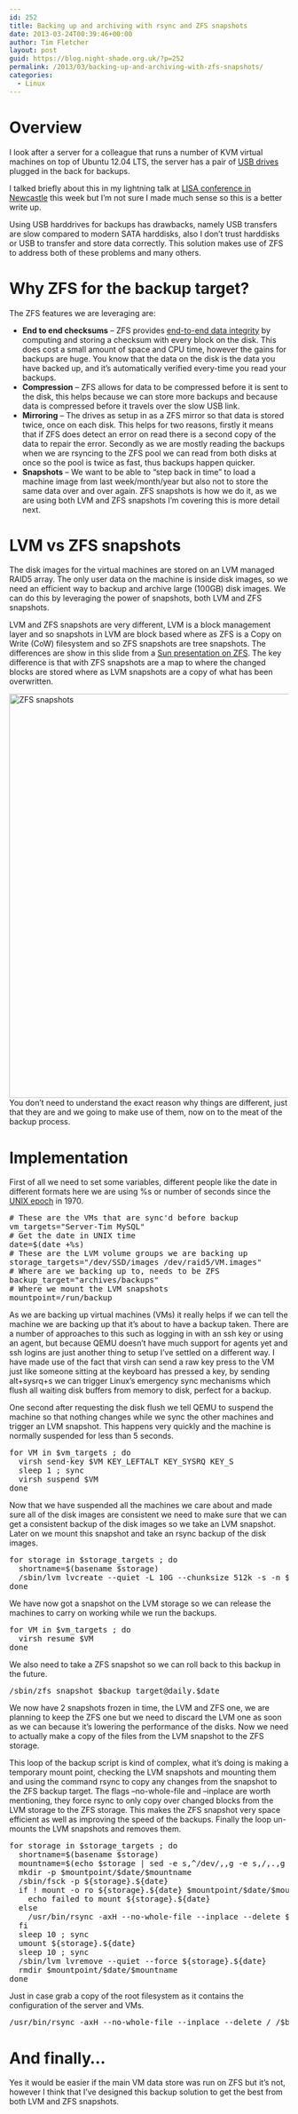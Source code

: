 ```yaml
---
id: 252
title: Backing up and archiving with rsync and ZFS snapshots
date: 2013-03-24T00:39:46+00:00
author: Tim Fletcher
layout: post
guid: https://blog.night-shade.org.uk/?p=252
permalink: /2013/03/backing-up-and-archiving-with-zfs-snapshots/
categories:
  - Linux
---
```

# Overview

I look after a server for a colleague that runs a number of KVM virtual machines on top of Ubuntu 12.04 LTS, the server has a pair of [USB drives](http://www.amazon.co.uk/gp/product/B008PABFX8/ref=as_li_ss_tl?ie=UTF8&camp=1634&creative=19450&creativeASIN=B008PABFX8&linkCode=as2&tag=atraveltinker-21) plugged in the back for backups.

I talked briefly about this in my lightning talk at [LISA conference in Newcastle](http://www.flossuk.org/Events/Spring2013) this week but I&#8217;m not sure I made much sense so this is a better write up.

Using USB harddrives for backups has drawbacks, namely USB transfers are slow compared to modern SATA harddisks, also I don&#8217;t trust harddisks or USB to transfer and store data correctly. This solution makes use of ZFS to address both of these problems and many others.

# Why ZFS for the backup target?

The ZFS features we are leveraging are:

  * **End to end checksums** &#8211; ZFS provides [end-to-end data integrity](https://blogs.oracle.com/bonwick/entry/zfs_end_to_end_data) by computing and storing a checksum with every block on the disk. This does cost a small amount of space and CPU time, however the gains for backups are huge. You know that the data on the disk is the data you have backed up, and it&#8217;s automatically verified every-time you read your backups.
  * **Compression** &#8211; ZFS allows for data to be compressed before it is sent to the disk, this helps because we can store more backups and because data is compressed before it travels over the slow USB link.
  * **Mirroring** &#8211; The drives as setup in as a ZFS mirror so that data is stored twice, once on each disk. This helps for two reasons, firstly it means that if ZFS does detect an error on read there is a second copy of the data to repair the error. Secondly as we are mostly reading the backups when we are rsyncing to the ZFS pool we can read from both disks at once so the pool is twice as fast, thus backups happen quicker.
  * **Snapshots** &#8211; We want to be able to &#8220;step back in time&#8221; to load a machine image from last week/month/year but also not to store the same data over and over again. ZFS snapshots is how we do it, as we are using both LVM and ZFS snapshots I&#8217;m covering this is more detail next.

# LVM vs ZFS snapshots

The disk images for the virtual machines are stored on an LVM managed RAID5 array. The only user data on the machine is inside disk images, so we need an efficient way to backup and archive large (100GB) disk images. We can do this by leveraging the power of snapshots, both LVM and ZFS snapshots.

LVM and ZFS snapshots are very different, LVM is a block management layer and so snapshots in LVM are block based where as ZFS is a Copy on Write (CoW) filesystem and so ZFS snapshots are tree snapshots. The differences are show in this slide from a [Sun presentation on ZFS](https://blog.night-shade.org.uk/wp-content/uploads/2013/03/zfslast.pdf). The key difference is that with ZFS snapshots are a map to where the changed blocks are stored where as LVM snapshots are a copy of what has been overwritten.

<a href="https://blog.night-shade.org.uk/wp-content/uploads/2013/03/ZFS-snapshots.png" rel="lightbox[252]" title="ZFS snapshots"><img class="aligncenter size-full wp-image-253" alt="ZFS snapshots" src="https://blog.night-shade.org.uk/wp-content/uploads/2013/03/ZFS-snapshots.png" width="1027" height="728" srcset="https://blog.night-shade.org.uk/wp-content/uploads/2013/03/ZFS-snapshots.png 1027w, https://blog.night-shade.org.uk/wp-content/uploads/2013/03/ZFS-snapshots-300x212.png 300w, https://blog.night-shade.org.uk/wp-content/uploads/2013/03/ZFS-snapshots-1024x725.png 1024w, https://blog.night-shade.org.uk/wp-content/uploads/2013/03/ZFS-snapshots-423x300.png 423w" sizes="(max-width: 1027px) 100vw, 1027px" /></a>You don&#8217;t need to understand the exact reason why things are different, just that they are and we going to make use of them, now on to the meat of the backup process.

# Implementation

First of all we need to set some variables, different people like the date in different formats here we are using %s or number of seconds since the [UNIX epoch](http://en.wikipedia.org/wiki/Unix_time) in 1970.

<pre># These are the VMs that are sync'd before backup
vm_targets="Server-Tim MySQL"
# Get the date in UNIX time
date=$(date +%s)
# These are the LVM volume groups we are backing up
storage_targets="/dev/SSD/images /dev/raid5/VM.images"
# Where are we backing up to, needs to be ZFS
backup_target="archives/backups"
# Where we mount the LVM snapshots
mountpoint=/run/backup</pre>

As we are backing up virtual machines (VMs) it really helps if we can tell the machine we are backing up that it&#8217;s about to have a backup taken. There are a number of approaches to this such as logging in with an ssh key or using an agent, but because QEMU doesn&#8217;t have much support for agents yet and ssh logins are just another thing to setup I&#8217;ve settled on a different way. I have made use of the fact that virsh can send a raw key press to the VM just like someone sitting at the keyboard has pressed a key, by sending alt+sysrq+s we can trigger Linux&#8217;s emergency sync mechanisms which flush all waiting disk buffers from memory to disk, perfect for a backup.

One second after requesting the disk flush we tell QEMU to suspend the machine so that nothing changes while we sync the other machines and trigger an LVM snapshot. This happens very quickly and the machine is normally suspended for less than 5 seconds.

<pre>for VM in $vm_targets ; do
  virsh send-key $VM KEY_LEFTALT KEY_SYSRQ KEY_S
  sleep 1 ; sync
  virsh suspend $VM
done</pre>

Now that we have suspended all the machines we care about and made sure all of the disk images are consistent we need to make sure that we can get a consistent backup of the disk images so we take an LVM snapshot. Later on we mount this snapshot and take an rsync backup of the disk images.

<pre>for storage in $storage_targets ; do
  shortname=$(basename $storage)
  /sbin/lvm lvcreate --quiet -L 10G --chunksize 512k -s -n ${shortname}.${date} $storage
done</pre>

We have now got a snapshot on the LVM storage so we can release the machines to carry on working while we run the backups.

<pre>for VM in $vm_targets ; do
  virsh resume $VM
done</pre>

We also need to take a ZFS snapshot so we can roll back to this backup in the future.

<pre>/sbin/zfs snapshot $backup_target@daily.$date</pre>

We now have 2 snapshots frozen in time, the LVM and ZFS one, we are planning to keep the ZFS one but we need to discard the LVM one as soon as we can because it&#8217;s lowering the performance of the disks. Now we need to actually make a copy of the files from the LVM snapshot to the ZFS storage.

This loop of the backup script is kind of complex, what it&#8217;s doing is making a temporary mount point, checking the LVM snapshots and mounting them and using the command rsync to copy any changes from the snapshot to the ZFS backup target. The flags &#8211;no-whole-file and &#8211;inplace are worth mentioning, they force rsync to only copy over changed blocks from the LVM storage to the ZFS storage. This makes the ZFS snapshot very space efficient as well as improving the speed of the backups. Finally the loop un-mounts the LVM snapshots and removes them.

<pre>for storage in $storage_targets ; do
  shortname=$(basename $storage)
  mountname=$(echo $storage | sed -e s,^/dev/,,g -e s,/,.,g )
  mkdir -p $mountpoint/$date/$mountname
  /sbin/fsck -p ${storage}.${date}
  if ! mount -o ro ${storage}.${date} $mountpoint/$date/$mountname ; then
    echo failed to mount ${storage}.${date}
  else
    /usr/bin/rsync -axH --no-whole-file --inplace --delete $mountpoint/$date/$mountname/ /$backup_target/$mountname/
  fi
  sleep 10 ; sync
  umount ${storage}.${date}
  sleep 10 ; sync
  /sbin/lvm lvremove --quiet --force ${storage}.${date}
  rmdir $mountpoint/$date/$mountname
done</pre>

Just in case grab a copy of the root filesystem as it contains the configuration of the server and VMs.

<pre>/usr/bin/rsync -axH --no-whole-file --inplace --delete / /$backup_target/root/</pre>

# And finally&#8230;

Yes it would be easier if the main VM data store was run on ZFS but it&#8217;s not, however I think that I&#8217;ve designed this backup solution to get the best from both LVM and ZFS snapshots.